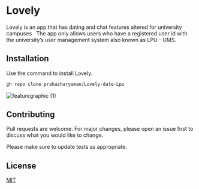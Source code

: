 # Lovely
 
Lovely  is an app that has dating and chat features altered for university campuses . The app only allows users who have a registered user id with the university’s user management system also known as LPU - UMS.

## Installation

Use the command to install Lovely.

```bash
gh repo clone prakasharyaman/Lovely-date-Lpu
```


![featuregraphic (1)](https://user-images.githubusercontent.com/63445447/142842171-164b2068-b7f3-469f-a537-90bb15c8b366.png)

## Contributing
Pull requests are welcome. For major changes, please open an issue first to discuss what you would like to change.

Please make sure to update tests as appropriate.

## License
[MIT](https://choosealicense.com/licenses/mit/)
